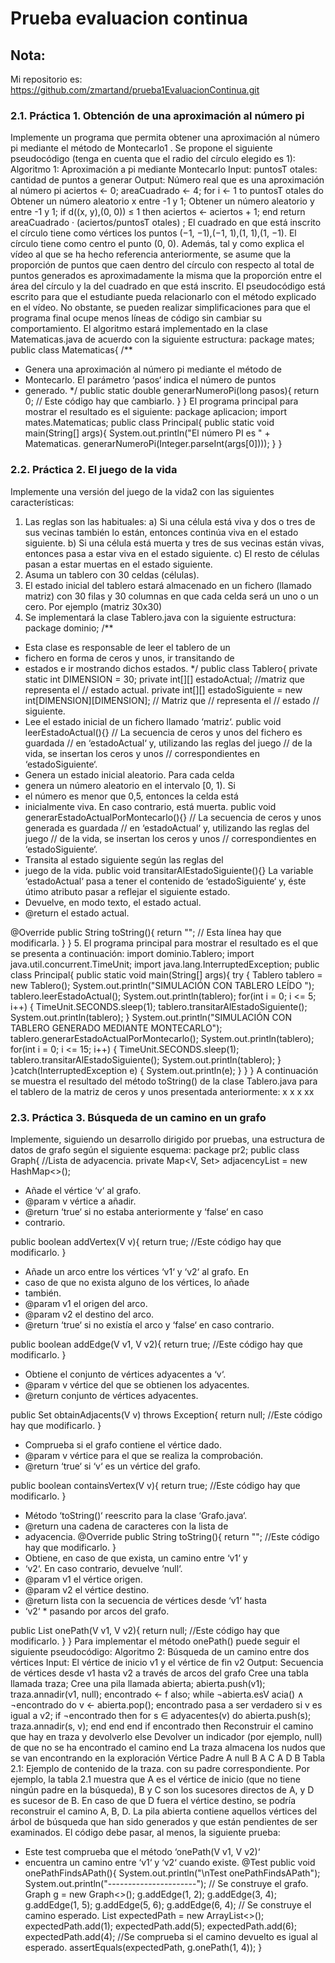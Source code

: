 # Prueba  evaluacion continua
## Nota:
Mi repositorio es: https://github.com/zmartand/prueba1EvaluacionContinua.git

### 2.1. Práctica 1. Obtención de una aproximación al número pi
Implemente un programa que permita obtener una aproximación al número
pi mediante el método de Montecarlo1
. Se propone el siguiente pseudocódigo
(tenga en cuenta que el radio del círculo elegido es 1):
Algoritmo 1: Aproximación a pi mediante Montecarlo
Input: puntosT otales: cantidad de puntos a generar
Output: Número real que es una aproximación al número pi
aciertos ← 0;
areaCuadrado ← 4;
for i ← 1 to puntosT otales do
Obtener un número aleatorio x entre -1 y 1;
Obtener un número aleatorio y entre -1 y 1;
if d((x, y),(0, 0)) ≤ 1 then aciertos ← aciertos + 1;
end
return areaCuadrado · (aciertos/puntosT otales) ;
El cuadrado en que está inscrito el círculo tiene como vértices los puntos
(−1, −1),(−1, 1),(1, 1),(1, −1). El círculo tiene como centro el punto (0, 0).
Además, tal y como explica el vídeo al que se ha hecho referencia anteriormente, se asume que la proporción de puntos que caen dentro del círculo con
respecto al total de puntos generados es aproximadamente la misma que la
proporción entre el área del círculo y la del cuadrado en que está inscrito.
El pseudocódigo está escrito para que el estudiante pueda relacionarlo
con el método explicado en el vídeo. No obstante, se pueden realizar simplificaciones para que el programa final ocupe menos líneas de código sin
cambiar su comportamiento.
El algoritmo estará implementado en la clase Matematicas.java de acuerdo con la siguiente estructura:
package mates;
public class Matematicas{
/**
* Genera una aproximación al número pi mediante el método de
* Montecarlo. El parámetro ‘pasos‘ indica el número de puntos
* generado.
*/
public static double generarNumeroPi(long pasos){
return 0; // Este código hay que cambiarlo.
}
}
El programa principal para mostrar el resultado es el siguiente:
package aplicacion;
import mates.Matematicas;
public class Principal{
public static void main(String[] args){
System.out.println("El número PI es " + Matematicas.
generarNumeroPi(Integer.parseInt(args[0])));
}
}

### 2.2. Práctica 2. El juego de la vida

Implemente una versión del juego de la vida2
con las siguientes características:
1. Las reglas son las habituales:
a) Si una célula está viva y dos o tres de sus vecinas también lo están,
entonces continúa viva en el estado siguiente.
b) Si una célula está muerta y tres de sus vecinas están vivas, entonces pasa a estar viva en el estado siguiente.
c) El resto de células pasan a estar muertas en el estado siguiente.
2. Asuma un tablero con 30 celdas (células).
3. El estado inicial del tablero estará almacenado en un fichero (llamado
matriz) con 30 filas y 30 columnas en que cada celda será un uno o un
cero. Por ejemplo (matriz 30x30)
4. Se implementará la clase Tablero.java con la siguiente estructura:
package dominio;
/**
* Esta clase es responsable de leer el tablero de un
* fichero en forma de ceros y unos, ir transitando de
* estados e ir mostrando dichos estados.
*/
public class Tablero{
private static int DIMENSION = 30;
private int[][] estadoActual; //matriz que representa el
// estado actual.
private int[][] estadoSiguiente
= new int[DIMENSION][DIMENSION]; // Matriz que
// representa el
// estado
// siguiente.
* Lee el estado inicial de un fichero llamado ‘matriz‘.
public void leerEstadoActual(){}
// La secuencia de ceros y unos del fichero es guardada
// en ‘estadoActual‘ y, utilizando las reglas del juego
// de la vida, se insertan los ceros y unos
// correspondientes en ‘estadoSiguiente‘.
* Genera un estado inicial aleatorio. Para cada celda
* genera un número aleatorio en el intervalo [0, 1). Si
* el número es menor que 0,5, entonces la celda está
* inicialmente viva. En caso contrario, está muerta.
public void generarEstadoActualPorMontecarlo(){}
// La secuencia de ceros y unos generada es guardada
// en ‘estadoActual‘ y, utilizando las reglas del juego
// de la vida, se insertan los ceros y unos
// correspondientes en ‘estadoSiguiente‘.
* Transita al estado siguiente según las reglas del
* juego de la vida.
public void transitarAlEstadoSiguiente(){}
 La variable ‘estadoActual‘ pasa a tener el contenido
 de ‘estadoSiguiente‘ y, éste útimo atributo pasar a
 reflejar el siguiente estado.
* Devuelve, en modo texto, el estado actual.
* @return el estado actual.

@Override
public String toString(){
return ""; // Esta línea hay que modificarla.
}
}
5. El programa principal para mostrar el resultado es el que se presenta
a continuación:
import dominio.Tablero;
import java.util.concurrent.TimeUnit;
import java.lang.InterruptedException;
public class Principal{
public static void main(String[] args){
try
{
Tablero tablero = new Tablero();
System.out.println("SIMULACIÓN CON TABLERO LEÍDO
");
tablero.leerEstadoActual();
System.out.println(tablero);
for(int i = 0; i <= 5; i++)
{
TimeUnit.SECONDS.sleep(1);
tablero.transitarAlEstadoSiguiente();
System.out.println(tablero);
}
System.out.println("SIMULACIÓN CON TABLERO
GENERADO MEDIANTE MONTECARLO");
tablero.generarEstadoActualPorMontecarlo();
System.out.println(tablero);
for(int i = 0; i <= 15; i++)
{
TimeUnit.SECONDS.sleep(1);
tablero.transitarAlEstadoSiguiente();
System.out.println(tablero);
}
}catch(InterruptedException e)
{
System.out.println(e);
}
}
}
A continuación se muestra el resultado del método toString() de la
clase Tablero.java para el tablero de la matriz de ceros y unos presentada
anteriormente:
x
x x
xx


### 2.3. Práctica 3. Búsqueda de un camino en un grafo
Implemente, siguiendo un desarrollo dirigido por pruebas, una estructura de
datos de grafo según el siguiente esquema:
package pr2;
public class Graph<V>{
//Lista de adyacencia.
private Map<V, Set<V>> adjacencyList = new HashMap<>();

* Añade el vértice ‘v‘ al grafo.
* @param v vértice a añadir.
* @return ‘true‘ si no estaba anteriormente y ‘false‘ en caso
* contrario.

public boolean addVertex(V v){
return true; //Este código hay que modificarlo.
}

* Añade un arco entre los vértices ‘v1‘ y ‘v2‘ al grafo. En
* caso de que no exista alguno de los vértices, lo añade
* también.
* @param v1 el origen del arco.
* @param v2 el destino del arco.
* @return ‘true‘ si no existía el arco y ‘false‘ en caso
contrario.

public boolean addEdge(V v1, V v2){
return true; //Este código hay que modificarlo.
}

* Obtiene el conjunto de vértices adyacentes a ‘v‘.
* @param v vértice del que se obtienen los adyacentes.
* @return conjunto de vértices adyacentes.

public Set<V> obtainAdjacents(V v) throws Exception{
return null; //Este código hay que modificarlo.
}

* Comprueba si el grafo contiene el vértice dado.
* @param v vértice para el que se realiza la comprobación.
* @return ‘true‘ si ‘v‘ es un vértice del grafo.

public boolean containsVertex(V v){
return true; //Este código hay que modificarlo.
}

* Método ‘toString()‘ reescrito para la clase ‘Grafo.java‘.
* @return una cadena de caracteres con la lista de
* adyacencia.
@Override
public String toString(){
return ""; //Este código hay que modificarlo.
}
* Obtiene, en caso de que exista, un camino entre ‘v1‘ y
* ‘v2‘. En caso contrario, devuelve ‘null‘.
* @param v1 el vértice origen.
* @param v2 el vértice destino.
* @return lista con la secuencia de vértices desde ‘v1‘ hasta
* ‘v2‘ * pasando por arcos del grafo.

public List<V> onePath(V v1, V v2){
return null; //Este código hay que modificarlo.
}
}
Para implementar el método onePath() puede seguir el siguiente pseudocódigo:
Algoritmo 2: Búsqueda de un camino entre dos vértices
Input: El vértice de inicio v1 y el vértice de fin v2
Output: Secuencia de vértices desde v1 hasta v2 a través de arcos
del grafo
Cree una tabla llamada traza;
Cree una pila llamada abierta;
abierta.push(v1);
traza.annadir(v1, null);
encontrado ← f also;
while ¬abierta.esV acia() ∧ ¬encontrado do
v ← abierta.pop();
encontrado pasa a ser verdadero si v es igual a v2;
if ¬encontrado then
for s ∈ adyacentes(v) do
abierta.push(s);
traza.annadir(s, v);
end
end
end
if encontrado then
Reconstruir el camino que hay en traza y devolverlo
else
Devolver un indicador (por ejemplo, null) de que no se ha
encontrado el camino
end
La traza almacena los nudos que se van encontrando en la exploración
Vértice Padre
A null
B A
C A
D B
Tabla 2.1: Ejemplo de contenido de la traza.
con su padre correspondiente. Por ejemplo, la tabla 2.1 muestra que A es
el vértice de inicio (que no tiene ningún padre en la búsqueda), B y C son
los sucesores directos de A, y D es sucesor de B. En caso de que D fuera el
vértice destino, se podría reconstruir el camino A, B, D.
La pila abierta contiene aquellos vértices del árbol de búsqueda que han
sido generados y que están pendientes de ser examinados.
El código debe pasar, al menos, la siguiente prueba:
* Este test comprueba que el método ‘onePath(V v1, V v2)‘
* encuentra un camino entre ‘v1‘ y ‘v2‘ cuando existe.
@Test
public void onePathFindsAPath(){
System.out.println("\nTest onePathFindsAPath");
System.out.println("----------------------");
// Se construye el grafo.
Graph<Integer> g = new Graph<>();
g.addEdge(1, 2);
g.addEdge(3, 4);
g.addEdge(1, 5);
g.addEdge(5, 6);
g.addEdge(6, 4);
// Se construye el camino esperado.
List<Integer> expectedPath = new ArrayList<>();
expectedPath.add(1);
expectedPath.add(5);
expectedPath.add(6);
expectedPath.add(4);
//Se comprueba si el camino devuelto es igual al esperado.
assertEquals(expectedPath, g.onePath(1, 4));
}
